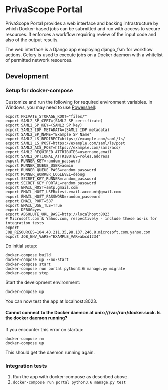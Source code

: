 # PrivaScope Portal

PrivaScope Portal provides a web interface and backing infrastructure by which Docker-based jobs can be submitted and run with access to secure resources. It enforces a workflow requiring review of the input code and also of the output results.

The web interface is a Django app employing django_fsm for workflow actions. Celery is used to execute jobs on a Docker daemon with a whitelist of permitted network resources.

## Development

### Setup for docker-compose

Customize and run the following for required environment variables. In Windows, you may need to use [Powershell](https://docs.microsoft.com/en-us/powershell/module/microsoft.powershell.core/about/about_environment_variables?view=powershell-6):

    export PRIVATE_STORAGE_ROOT="files/"
    export SAML2_SP_CERT=(SAML2 SP certificate)
    export SAML2_SP_KEY=(SAML2 SP key)
    export SAML2_IDP_METADATA=(SAML2 IDP metadata)
    export SAML2_SP_NAME="Example SP Name"
    export SAML2_LS_REDIRECT=https://example.com/saml/ls/
    export SAML2_LS_POST=https://example.com/saml/ls/post
    export SAML2_ACS_POST=https://example.com/saml/acs/
    export SAML2_REQUIRED_ATTRIBUTES=username,email
    export SAML2_OPTIONAL_ATTRIBUTES=roles,address
    export RUNNER_KEY=random_password
    export RUNNER_QUEUE_USER=admin
    export RUNNER_QUEUE_PASS=random_password
    export RUNNER_WORKER_LOGLEVEL=debug
    export SECRET_KEY_RUNNER=random_password
    export SECRET_KEY_PORTAL=random_password
    export EMAIL_HOST=smtp.gmail.com
    export EMAIL_HOST_USER=test.email.account@gmail.com
    export EMAIL_HOST_PASSWORD=random_password
    export EMAIL_PORT=587
    export EMAIL_USE_TLS=True
    export DEBUG=yes
    export ABSOLUTE_URL_BASE=http://localhost:8023
    # Microsoft.com & Yahoo.com, respectively - include these as-is for integration tests
    export JOB_RESOURCES=104.40.211.35,98.137.246.8,microsoft.com,yahoo.com
    export JOB_ENV_VARS="EXAMPLE_VAR=abcd1234"

Do initial setup:

    docker-compose build
    docker-compose up --no-start
    docker-compose start
    docker-compose run portal python3.6 manage.py migrate
    docker-compose stop

Start the development environment:

    docker-compose up

You can now test the app at localhost:8023.

#### Cannot connect to the Docker daemon at unix:///var/run/docker.sock. Is the docker daemon running?

If you encounter this error on startup:

    docker-compose rm
    docker-compose up

This should get the daemon running again.

### Integration tests

1. Run the app with docker-compose as described above.
2. `docker-compose run portal python3.6 manage.py test`
